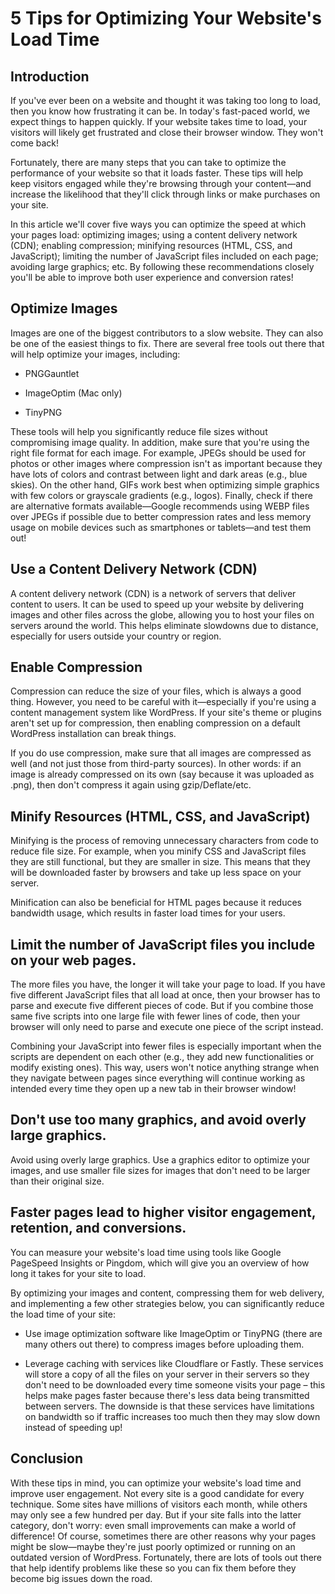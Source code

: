 # 5 Tips for Optimizing Your Website's Load Time

## Introduction

If you've ever been on a website and thought it was taking too long to load, then you know how frustrating it can be. In today's fast-paced world, we expect things to happen quickly. If your website takes time to load, your visitors will likely get frustrated and close their browser window. They won't come back!

Fortunately, there are many steps that you can take to optimize the performance of your website so that it loads faster. These tips will help keep visitors engaged while they're browsing through your content—and increase the likelihood that they'll click through links or make purchases on your site.

In this article we'll cover five ways you can optimize the speed at which your pages load: optimizing images; using a content delivery network (CDN); enabling compression; minifying resources (HTML, CSS, and JavaScript); limiting the number of JavaScript files included on each page; avoiding large graphics; etc. By following these recommendations closely you'll be able to improve both user experience and conversion rates!

## Optimize Images

Images are one of the biggest contributors to a slow website. They can also be one of the easiest things to fix. There are several free tools out there that will help optimize your images, including:

* PNGGauntlet
    
* ImageOptim (Mac only)
    
* TinyPNG
    

These tools will help you significantly reduce file sizes without compromising image quality. In addition, make sure that you're using the right file format for each image. For example, JPEGs should be used for photos or other images where compression isn't as important because they have lots of colors and contrast between light and dark areas (e.g., blue skies). On the other hand, GIFs work best when optimizing simple graphics with few colors or grayscale gradients (e.g., logos). Finally, check if there are alternative formats available—Google recommends using WEBP files over JPEGs if possible due to better compression rates and less memory usage on mobile devices such as smartphones or tablets—and test them out!

## Use a Content Delivery Network (CDN)

A content delivery network (CDN) is a network of servers that deliver content to users. It can be used to speed up your website by delivering images and other files across the globe, allowing you to host your files on servers around the world. This helps eliminate slowdowns due to distance, especially for users outside your country or region.

## Enable Compression

Compression can reduce the size of your files, which is always a good thing. However, you need to be careful with it—especially if you're using a content management system like WordPress. If your site's theme or plugins aren't set up for compression, then enabling compression on a default WordPress installation can break things.

If you do use compression, make sure that all images are compressed as well (and not just those from third-party sources). In other words: if an image is already compressed on its own (say because it was uploaded as .png), then don't compress it again using gzip/Deflate/etc.

## Minify Resources (HTML, CSS, and JavaScript)

Minifying is the process of removing unnecessary characters from code to reduce file size. For example, when you minify CSS and JavaScript files they are still functional, but they are smaller in size. This means that they will be downloaded faster by browsers and take up less space on your server.

Minification can also be beneficial for HTML pages because it reduces bandwidth usage, which results in faster load times for your users.

## Limit the number of JavaScript files you include on your web pages.

The more files you have, the longer it will take your page to load. If you have five different JavaScript files that all load at once, then your browser has to parse and execute five different pieces of code. But if you combine those same five scripts into one large file with fewer lines of code, then your browser will only need to parse and execute one piece of the script instead.

Combining your JavaScript into fewer files is especially important when the scripts are dependent on each other (e.g., they add new functionalities or modify existing ones). This way, users won't notice anything strange when they navigate between pages since everything will continue working as intended every time they open up a new tab in their browser window!

## Don't use too many graphics, and avoid overly large graphics.

Avoid using overly large graphics. Use a graphics editor to optimize your images, and use smaller file sizes for images that don't need to be larger than their original size.

## Faster pages lead to higher visitor engagement, retention, and conversions.

You can measure your website's load time using tools like Google PageSpeed Insights or Pingdom, which will give you an overview of how long it takes for your site to load.

By optimizing your images and content, compressing them for web delivery, and implementing a few other strategies below, you can significantly reduce the load time of your site:

* Use image optimization software like ImageOptim or TinyPNG (there are many others out there) to compress images before uploading them.
    
* Leverage caching with services like Cloudflare or Fastly. These services will store a copy of all the files on your server in their servers so they don't need to be downloaded every time someone visits your page – this helps make pages faster because there's less data being transmitted between servers. The downside is that these services have limitations on bandwidth so if traffic increases too much then they may slow down instead of speeding up!
    

## Conclusion

With these tips in mind, you can optimize your website's load time and improve user engagement. Not every site is a good candidate for every technique. Some sites have millions of visitors each month, while others may only see a few hundred per day. But if your site falls into the latter category, don't worry: even small improvements can make a world of difference! Of course, sometimes there are other reasons why your pages might be slow—maybe they're just poorly optimized or running on an outdated version of WordPress. Fortunately, there are lots of tools out there that help identify problems like these so you can fix them before they become big issues down the road.